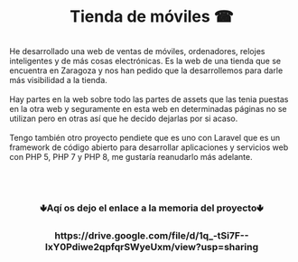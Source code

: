  <h1 align="center">Tienda de móviles ☎</h1><br>
He desarrollado una web de ventas de móviles, ordenadores, relojes inteligentes y de más cosas electrónicas. Es la web de una tienda que se encuentra en Zaragoza y nos han pedido que la desarrollemos para darle más visibilidad a la tienda.
<br><br>
Hay partes en la web sobre todo las partes de assets que las tenia puestas en la otra web y seguramente en esta web en determinadas páginas no se utilizan pero en otras así que he decido dejarlas por si acaso.
<br><br>
Tengo también otro proyecto pendiete que es uno con Laravel que es  un framework de código abierto para desarrollar aplicaciones y servicios web con PHP 5, PHP 7 y PHP 8, me gustaría reanudarlo más adelante.

<br><br>
 <h3 align="center"center>🢃Aqí os dejo el enlace a la memoria del proyecto🢃</h3>
            <h3 align="center"center>      https://drive.google.com/file/d/1q_-tSi7F--lxY0Pdiwe2qpfqrSWyeUxm/view?usp=sharing</h3></h3>




